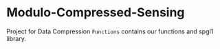 # Modulo-Compressed-Sensing
Project for Data Compression
`Functions` contains our functions and spgl1 library.  
